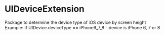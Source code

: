 # UIDeviceExtension

Package to determine the device type of iOS device by screen height
Example: if UIDevice.deviceType == iPhone6_7_8 - device is iPhone 6, 7 or 8 
